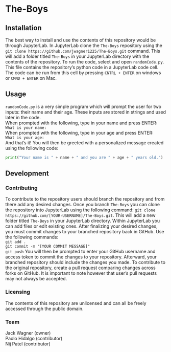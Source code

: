 # The-Boys
## Installation 
The best way to install and use the contents of this repository would be through JupyterLab. In JupyterLab clone the `The-Boys` repository using the `git clone https://github.com/jwagner1225/The-Boys.git` command. This will add a folder titled `The-Boys` in your JupyterLab directory with the contents of the repository. To run the code, select and open `randomCode.py`. This file contains the repository’s python code in a JupyterLab code cell. The code can be run from this cell by pressing `CNTRL + ENTER` on windows or `CMND + ENTER` on Mac. 
## Usage 
`randomCode.py` is a very simple program which will prompt the user for two inputs: their name and their age. These inputs are stored in strings and used later in the code.\
When prompted with the following, type in your name and press ENTER:\
`What is your name: `\
When prompted with the following, type in your age and press ENTER:\
 `What is your age: `\
And that’s it! You will then be greeted with a personalized message created using the following code:
```python
print("Your name is " + name + " and you are " + age + " years old.")
```
## Development
### Contributing
To contribute to the repository users should branch the repository and from there add any desired changes. Once you branch `The-Boys` you can clone the repository into JupyterLab using the following command: `git clone https://github.com/[YOUR-USERNAME]/The-Boys.git`. This will add a new folder titled `The-Boys` in your JupyterLab directory. Within JupyterLab you can add files or edit existing ones. After finalizing your desired changes, you must commit changes to your branched repository back in GitHub. Use the following commands:\
`git add .`\
`git commit -m "[YOUR COMMIT MESSAGE]"`\
`git push`
You will then be prompted to enter your GitHub username and access token to commit the changes to your repository. Afterward, your branched repository should include the changes you made. To contribute to the original repository, create a pull request comparing changes across forks on GitHub. It is important to note however that user’s pull requests may not always be accepted. 
### Licensing
The contents of this repository are unlicensed and can all be freely accessed through the public domain. 
### Team
Jack Wagner (owner)\
Paolo Hidalgo (contributor)\
Nij Patel (contributor)